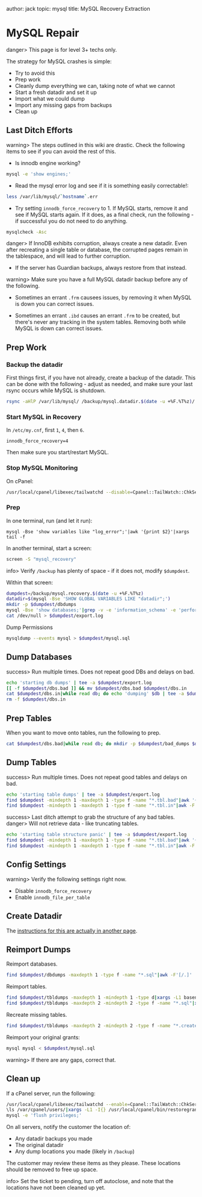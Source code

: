 author: jack
topic: mysql
title: MySQL Recovery Extraction

MySQL Repair
============

danger> This page is for level 3+ techs only.

The strategy for MySQL crashes is simple:

* Try to avoid this
* Prep work
* Cleanly dump everything we can, taking note of what we cannot
* Start a fresh datadir and set it up
* Import what we could dump
* Import any missing gaps from backups
* Clean up

Last Ditch Efforts
------------------

warning> The steps outlined in this wiki are drastic. Check the following items to see if you can avoid the rest of this.

* Is innodb engine working?

```bash
mysql -e 'show engines;'
```

* Read the mysql error log and see if it is something easily correctable!:

```bash
less /var/lib/mysql/`hostname`.err
```

* Try setting `innodb_force_recovery` to 1. If MySQL starts, remove it and see if MySQL starts again. If it does, as a final check, run the following - if successful you do not need to do anything.

```bash
mysqlcheck -Asc
```

danger> If InnoDB exhibits corruption, always create a new datadir. Even after recreating a single table or database, the corrupted pages remain in the tablespace, and will lead to further corruption.

* If the server has Guardian backups, always restore from that instead.

warning> Make sure you have a full MySQL datadir backup before any of the following.

* Sometimes an errant `.frm` causees issues, by removing it when MySQL is down you can correct issues.

* Sometimes an errant `.ibd` causes an errant `.frm` to be created, but there's never any tracking in the system tables. Removing both while MySQL is down can correct issues.

Prep Work
---------

### Backup the datadir ###

First things first, if you have not already, create a backup of the datadir. This can be done with the following - adjust as needed, and make sure your last rsync occurs while MySQL is shutdown.

```bash
rsync -aHlP /var/lib/mysql/ /backup/mysql.datadir.$(date -u +%F.%T%z)/
```


### Start MySQL in Recovery ###

In `/etc/my.cnf`, first `1`, `4`, then `6`.

```mysql
innodb_force_recovery=4
```

Then make sure you start/restart MySQL.

### Stop MySQL Monitoring ###

On cPanel:

```bash
/usr/local/cpanel/libexec/tailwatchd --disable=Cpanel::TailWatch::ChkServd
```

### Prep ###

In one terminal, run (and let it run):

```
mysql -Bse 'show variables like "log_error";'|awk '{print $2}'|xargs tail -f
```

In another terminal, start a screen:

```bash
screen -S "mysql_recovery"
```

info> Verify `/backup` has plenty of space - if it does not, modify `$dumpdest`.

Within that screen:

```bash
dumpdest=/backup/mysql.recovery.$(date -u +%F.%T%z)
datadir=$(mysql -Bse 'SHOW GLOBAL VARIABLES LIKE "datadir";')
mkdir -p $dumpdest/dbdumps
mysql -Bse 'show databases;'|grep -v -e 'information_schema' -e 'performance_schema' -e 'mysql' > $dumpdest/dbs.in
cat /dev/null > $dumpdest/export.log
```

Dump Permissions

```bash
mysqldump --events mysql > $dumpdest/mysql.sql
```

Dump Databases
--------------

success> Run multiple times. Does not repeat good DBs and delays on bad.

```bash
echo 'starting db dumps' | tee -a $dumpdest/export.log
[[ -f $dumpdest/dbs.bad ]] && mv $dumpdest/dbs.bad $dumpdest/dbs.in
cat $dumpdest/dbs.in|while read db; do echo 'dumping' $db | tee -a $dumpdest/export.log; mysqldump --single-transaction --triggers --routines --events $db  2>>$dumpdest/export.log >$dumpdest/dbdumps/$db.sql; if [[ $? -ne 0 ]]; then echo $db >> $dumpdest/dbs.bad ; sleep 5 ; rm -f $dumpdest/dbdumps/$db.sql; fi; done
rm -f $dumpdest/dbs.in
```

Prep Tables
-----------

When you want to move onto tables, run the following to prep.

```bash
cat $dumpdest/dbs.bad|while read db; do mkdir -p $dumpdest/bad_dumps $dumpdest/tbldumps/$db; echo "SHOW TABLES FROM $db;"|mysql -Bs > $dumpdest/$db.tbl.in; done
```

Dump Tables
-----------

success> Run multiple times. Does not repeat good tables and delays on bad.

```bash
echo 'starting table dumps' | tee -a $dumpdest/export.log
find $dumpdest -mindepth 1 -maxdepth 1 -type f -name "*.tbl.bad"|awk '{orig=$0; gsub(".tbl.bad$", ".tbl.in", $0); print "mv", orig, $0}'|bash
find $dumpdest -mindepth 1 -maxdepth 1 -type f -name "*.tbl.in"|awk -F'/' '{gsub(".tbl.in", "", $NF); print $NF;}'|while read db; do cat $dumpdest/$db.tbl.in|while read tbl; do echo 'dumping' $db $tbl | tee -a $dumpdest/export.log; mysqldump --single-transaction --triggers --routines --events $db $tbl 2>>$dumpdest/export.log >$dumpdest/tbldumps/$db/$db.$tbl.sql; if [[ $? -ne 0 ]] ; then echo $tbl >> $dumpdest/$db.tbl.bad ; sleep 5 ; rm -f $dumpdest/tbldumps/$db/$db.$tbl.sql; fi; done; rm -f $dumpdest/$db.tbl.in; done
```

success> Last ditch attempt to grab the structure of any bad tables.
danger> Will not retrieve data - like truncating tables.

```bash
echo 'starting table structure panic' | tee -a $dumpdest/export.log
find $dumpdest -mindepth 1 -maxdepth 1 -type f -name "*.tbl.bad"|awk '{orig=$0; gsub(".tbl.bad$", ".tbl.in", $0); print "mv", orig, $0}'|bash
find $dumpdest -mindepth 1 -maxdepth 1 -type f -name "*.tbl.in"|awk -F'/' '{gsub(".tbl.in", "", $NF); print $NF;}'|while read db; do cat $dumpdest/$db.tbl.in|while read tbl; do echo 'dumping' $db $tbl | tee -a $dumpdest/export.log; mysqldump --single-transaction --triggers --routines --events --no-data $db $tbl 2>>$dumpdest/export.log >$dumpdest/tbldumps/$db/$db.$tbl.create ; if [[ $? -ne 0 ]] ; then echo $tbl >> $dumpdest/$db.tbl.bad ; sleep 5 ; rm -f $dumpdest/tbldumps/$db/$db.$tbl.create; fi; done; rm -f $dumpdest/$db.tbl.in; done
```

Config Settings
---------------

warning> Verify the following settings right now.

* Disable `innodb_force_recovery`
* Enable `innodb_file_per_table`

Create Datadir
--------------

The [instructions for this are actually in another page](/mysql/new_datadir).

Reimport Dumps
--------------

Reimport databases.

```bash
find $dumpdest/dbdumps -maxdepth 1 -type f -name "*.sql"|awk -F'[/.]' '{print $(NF-1)}'|while read db; do echo Importing $db; echo "CREATE DATABASE IF NOT EXISTS \`${db}\`;"|mysql; mysql $db < $dumpdest/dbdumps/$db.sql; done
```

Reimport tables.

```bash
find $dumpdest/tbldumps -maxdepth 1 -mindepth 1 -type d|xargs -L1 basename|awk '{print "CREATE DATABASE IF NOT EXISTS", $0,";"}'|mysql
find $dumpdest/tbldumps -maxdepth 2 -mindepth 2 -type f -name "*.sql"|xargs -L1 basename|tr '.' ' '|while read db tbl junk; do mysql $db < $dumpdest/tbldumps/$db/$db.$tbl.sql; done
```

Recreate missing tables.

```bash
find $dumpdest/tbldumps -maxdepth 2 -mindepth 2 -type f -name "*.create"|xargs -L1 basename|tr '.' ' '|while read db tbl junk; do mysql $db < $dumpdest/tbldumps/$db/$db.$tbl.sql; done
```

Reimport your original grants:

```bash
mysql mysql < $dumpdest/mysql.sql
```

warning> If there are any gaps, correct that.

Clean up
--------

If a cPanel server, run the following:

```bash
/usr/local/cpanel/libexec/tailwatchd --enable=Cpanel::TailWatch::ChkServd
\ls /var/cpanel/users/|xargs -L1 -I{} /usr/local/cpanel/bin/restoregrants --cpuser={} --db=mysql --all
mysql -e 'flush privileges;'
```

On all servers, notify the customer the location of:

* Any datadir backups you made
* The original datadir
* Any dump locations you made (likely in `/backup`)

The customer may review these items as they please. These locations should be removed to free up space.

info> Set the ticket to pending, turn off autoclose, and note that the locations have not been cleaned up yet.
